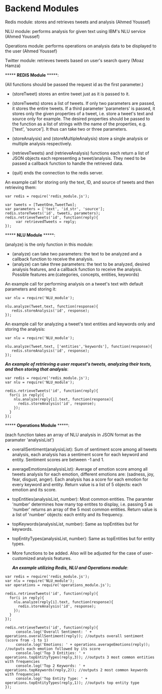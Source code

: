 # Backend Modules
Redis module: stores and retrieves tweets and analysis (Ahmed Youssef)

NLU module: performs analysis for given text using IBM's NLU service (Ahmed Youssef)

Operations module: performs operations on analysis data to be displayed to the user (Ahmed Youssef)

Twitter module: retrieves tweets based on user's search query (Moaz Hamza)

***** **REDIS Module** *****:

(All functions should be passed the request id as the first parameter.)

- (storeTweet) stores an entire tweet just as it is passed to it.

- (storeTweets) stores a list of tweets. If only two parameters are passed, it stores the entire tweets. If a third parameter 'parameters' is passed, it stores only the given properties of a tweet, i.e. store a tweet's text and source only for example. The desired properties should be passed to the function as a list of strings with the name of the properties, e.g. ['text', 'source']. It thus can take two or three parameters.

- (storeAnalysis) and (storeMultipleAnalysis) store a single analysis or multiple analysis respectively.

- (retrieveTweets) and (retrieveAnalysis) functions each return a list of JSON objects each representing a tweet/analysis. They  need to be passed a callback function to handle the retrieved data.

- (quit) ends the connection to the redis server.


An example call for storing only the text, ID, and source of tweets and then retrieving them:

```
var redis = require('redis_module.js');

var tweets = [TweetOne,TweetTwo];
var parameters = ['text', 'id_str', 'source'];
redis.storeTweets('id', tweets, parameters);
redis.retrieveTweets('id', function(reply){
     var retrievedTweets = reply;
});
```

***** **NLU Module** *****:

(analyze) is the only function in this module:

- (analyze) can take two parameters: the text to be analyzed and a callback function to receive the analysis.
- (analyze) can take three parameters:  the text to be analyzed, desired analysis features, and a callback function to receive the analysis. Possible features are:(categories, concepts, entities, keywords)

An example call for performing analysis on a tweet's text with default parameters and storing it:

```
var nlu = require('NLU_module');

nlu.analyze(Tweet.text, function(response){
   redis.storeAnalysis('id', response);
});
 ``` 
 
 An example call for  analyzing a tweet's text entities and keywords only and storing the analysis:

```
var nlu = require('NLU_module');

nlu.analyze(Tweet.text, ['entities','keywords'], function(response){
   redis.storeAnalysis('id', response);
});
 ``` 
 
 
  
  ***An example of retrieving a user request's tweets, analyzing their texts, and then storing that analysis***:
  
```
var redis = require('redis_module.js');
var nlu = require('NLU_module');

redis.retrieveTweets('id', function(reply){
  for(i in reply){
    nlu.analyze(reply[i].text, function(response){
      redis.storeAnalysis('id', response);
    });
  }
});
```

***** **Operations Module** *****:

(each function takes an array of NLU analysis in JSON format as the paramater 'analysisList')

- overallSentiment(analysisList): Sum of sentiment score among all tweets analysis, each analysis has a sentiment score for each keyword and entity. Sentiment scores are between -1 and 1.

- averageEmotions(analysisList): Average of emotion score among all tweets analysis for each emotion, different emotions are: (sadness, joy, fear, disgust, anger). Each analysis has a score for each emotion for every keyword and entity. Return value is a list of 5 objects: each emotion and its score.

- topEntities(analysisList, number): Most common entities. The paramter 'number' determines how many top entites to display, i.e. passing 5 as 'number' returns an array of the 5 most common entities. Return value is a list of 'number' objects: each entity and its frequency.

- topKeywords(analysisList, number): Same as topEntities but for keywords.

- topEntityTypes(analysisList, number): Same as topEntities but for entity types.

- More functions to be added. Also will be adjusted for the case of user-customized analysis features.

  ***An example utilizing Redis, NLU and Operations module***:
  
```
var redis = require('redis_module.js');
var nlu = require('NLU_module');
var operations = require('operations_module.js');

redis.retrieveTweets('id', function(reply){
  for(i in reply){
    nlu.analyze(reply[i].text, function(response){
      redis.storeAnalysis('id', response);
    });
  }
});

redis.retrieveTweets('id', function(reply){
     console.log('Overall Sentiment: ' + operations.overallSentiment(reply)); //outputs overall sentiment (score from -1 to 1)
     console.log('Emotions: ' + operations.averageEmotions(reply)); //outputs each emotion followed by its score
     console.log('Top 3 Entities: ' + operations.topEntityTypes(reply,3)); //outputs 3 most common entities with frequencies 
     console.log('Top 2 Keywords: ' + operations.topKeywords(reply,2)); //outputs 2 most common keywords with frequencies
     console.log('Top Entity Type: ' + operations.topEntityTypes(reply,1)); //outputs top entity type
});

```


